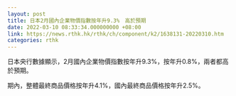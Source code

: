 ```yaml
---
layout: post
title: 日本2月國內企業物價指數按年升9.3%　高於預期
date: 2022-03-10 08:33:34.000000000 +08:00
link: https://news.rthk.hk/rthk/ch/component/k2/1638131-20220310.htm
categories: rthk
---
```


日本央行數據顯示，2月國內企業物價指數按年升9.3%，按年升0.8%，兩者都高於預期。

期內，整體最終商品價格按年升4.1%，國內最終商品價格按年升2.5%。
